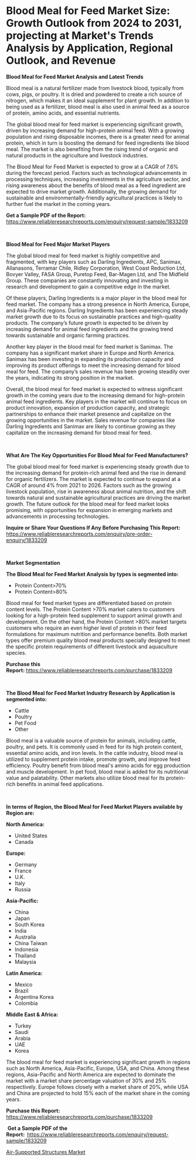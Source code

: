 <p><h1>Blood Meal for Feed Market Size: Growth Outlook from 2024 to 2031, projecting at Market's Trends Analysis by Application, Regional Outlook, and Revenue</h1></p><p><strong>Blood Meal for Feed Market Analysis and Latest Trends</strong></p>
<p><p>Blood meal is a natural fertilizer made from livestock blood, typically from cows, pigs, or poultry. It is dried and powdered to create a rich source of nitrogen, which makes it an ideal supplement for plant growth. In addition to being used as a fertilizer, blood meal is also used in animal feed as a source of protein, amino acids, and essential nutrients.</p><p>The global blood meal for feed market is experiencing significant growth, driven by increasing demand for high-protein animal feed. With a growing population and rising disposable incomes, there is a greater need for animal protein, which in turn is boosting the demand for feed ingredients like blood meal. The market is also benefiting from the rising trend of organic and natural products in the agriculture and livestock industries.</p><p>The Blood Meal for Feed Market is expected to grow at a CAGR of 7.6% during the forecast period. Factors such as technological advancements in processing techniques, increasing investments in the agriculture sector, and rising awareness about the benefits of blood meal as a feed ingredient are expected to drive market growth. Additionally, the growing demand for sustainable and environmentally-friendly agricultural practices is likely to further fuel the market in the coming years.</p></p>
<p><strong>Get a Sample PDF of the Report:&nbsp;</strong> <a href="https://www.reliableresearchreports.com/enquiry/request-sample/1833209">https://www.reliableresearchreports.com/enquiry/request-sample/1833209</a></p>
<p>&nbsp;</p>
<p><strong>Blood Meal for Feed Major Market Players</strong></p>
<p><p>The global blood meal for feed market is highly competitive and fragmented, with key players such as Darling Ingredients, APC, Sanimax, Allanasons, Terramar Chile, Ridley Corporation, West Coast Reduction Ltd, Bovyer Valley, FASA Group, Puretop Feed, Bar-Magen Ltd, and The Midfield Group. These companies are constantly innovating and investing in research and development to gain a competitive edge in the market.</p><p>Of these players, Darling Ingredients is a major player in the blood meal for feed market. The company has a strong presence in North America, Europe, and Asia-Pacific regions. Darling Ingredients has been experiencing steady market growth due to its focus on sustainable practices and high-quality products. The company’s future growth is expected to be driven by increasing demand for animal feed ingredients and the growing trend towards sustainable and organic farming practices.</p><p>Another key player in the blood meal for feed market is Sanimax. The company has a significant market share in Europe and North America. Sanimax has been investing in expanding its production capacity and improving its product offerings to meet the increasing demand for blood meal for feed. The company’s sales revenue has been growing steadily over the years, indicating its strong position in the market.</p><p>Overall, the blood meal for feed market is expected to witness significant growth in the coming years due to the increasing demand for high-protein animal feed ingredients. Key players in the market will continue to focus on product innovation, expansion of production capacity, and strategic partnerships to enhance their market presence and capitalize on the growing opportunities in the market. Sales revenue for companies like Darling Ingredients and Sanimax are likely to continue growing as they capitalize on the increasing demand for blood meal for feed.</p></p>
<p>&nbsp;</p>
<p><strong>What Are The Key Opportunities For Blood Meal for Feed Manufacturers?</strong></p>
<p><p>The global blood meal for feed market is experiencing steady growth due to the increasing demand for protein-rich animal feed and the rise in demand for organic fertilizers. The market is expected to continue to expand at a CAGR of around 4% from 2021 to 2026. Factors such as the growing livestock population, rise in awareness about animal nutrition, and the shift towards natural and sustainable agricultural practices are driving the market growth. The future outlook for the blood meal for feed market looks promising, with opportunities for expansion in emerging markets and advancements in processing technologies.</p></p>
<p><strong>Inquire or Share Your Questions If Any Before Purchasing This Report:</strong> <a href="https://www.reliableresearchreports.com/enquiry/pre-order-enquiry/1833209">https://www.reliableresearchreports.com/enquiry/pre-order-enquiry/1833209</a></p>
<p>&nbsp;</p>
<p><strong>Market Segmentation</strong></p>
<p><strong>The Blood Meal for Feed Market Analysis by types is segmented into:</strong></p>
<p><ul><li>Protein Content>70%</li><li>Protein Content>80%</li></ul></p>
<p><p>Blood meal for feed market types are differentiated based on protein content levels. The Protein Content >70% market caters to customers looking for a high-protein feed supplement to support animal growth and development. On the other hand, the Protein Content >80% market targets customers who require an even higher level of protein in their feed formulations for maximum nutrition and performance benefits. Both market types offer premium quality blood meal products specially designed to meet the specific protein requirements of different livestock and aquaculture species.</p></p>
<p><strong>Purchase this Report:&nbsp;</strong><a href="https://www.reliableresearchreports.com/purchase/1833209">https://www.reliableresearchreports.com/purchase/1833209</a></p>
<p>&nbsp;</p>
<p><strong>The Blood Meal for Feed Market Industry Research by Application is segmented into:</strong></p>
<p><ul><li>Cattle</li><li>Poultry</li><li>Pet Food</li><li>Other</li></ul></p>
<p><p>Blood meal is a valuable source of protein for animals, including cattle, poultry, and pets. It is commonly used in feed for its high protein content, essential amino acids, and iron levels. In the cattle industry, blood meal is utilized to supplement protein intake, promote growth, and improve feed efficiency. Poultry benefit from blood meal's amino acids for egg production and muscle development. In pet food, blood meal is added for its nutritional value and palatability. Other markets also utilize blood meal for its protein-rich benefits in animal feed applications.</p></p>
<p>&nbsp;</p>
<p><strong>In terms of Region, the Blood Meal for Feed Market Players available by Region are:</strong></p>
<p>
    <p> <strong> North America: </strong>
        <ul>
            <li>United States</li>
            <li>Canada</li>
        </ul>
        </p> 
    <p> <strong> Europe: </strong>
        <ul>
            <li>Germany</li>
            <li>France</li>
            <li>U.K.</li>
            <li>Italy</li>
            <li>Russia</li>
        </ul>
        </p> 
    <p> <strong> Asia-Pacific: </strong>
        <ul>
            <li>China</li>
            <li>Japan</li>
            <li>South Korea</li>
            <li>India</li>
            <li>Australia</li>
            <li>China Taiwan</li>
            <li>Indonesia</li>
            <li>Thailand</li>
            <li>Malaysia</li>
        </ul>
        </p> 
    <p> <strong> Latin America: </strong>
        <ul>
            <li>Mexico</li>
            <li>Brazil</li>
            <li>Argentina Korea</li>
            <li>Colombia</li>
        </ul>
        </p> 
    <p> <strong> Middle East & Africa: </strong>
        <ul>
            <li>Turkey</li>
            <li>Saudi</li>
            <li>Arabia</li>
            <li>UAE</li>
            <li>Korea</li>
        </ul>
    </p>
    </p>
<p><p>The blood meal for feed market is experiencing significant growth in regions such as North America, Asia-Pacific, Europe, USA, and China. Among these regions, Asia-Pacific and North America are expected to dominate the market with a market share percentage valuation of 30% and 25% respectively. Europe follows closely with a market share of 20%, while USA and China are projected to hold 15% each of the market share in the coming years.</p></p>
<p><strong>Purchase this Report: </strong><a href="https://www.reliableresearchreports.com/purchase/1833209">https://www.reliableresearchreports.com/purchase/1833209</a></p>
<p>&nbsp;<strong>Get a Sample PDF of the Report:&nbsp;&nbsp;</strong><a href="https://www.reliableresearchreports.com/enquiry/request-sample/1833209">https://www.reliableresearchreports.com/enquiry/request-sample/1833209</a></p>
<p><strong></strong></p>
<p><p><a href="https://github.com/pgtimber/Market-Research-Report-List-1/blob/main/air-supported-structures-market.md">Air-Supported Structures Market</a></p></p>